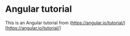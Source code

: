 # Angular tutorial
This is an Angular tutorial from (https://angular.io/tutorial/)[https://angular.io/tutorial/]